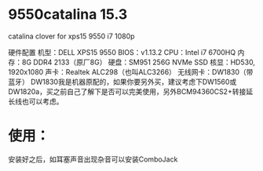 # 9550catalina 15.3
catalina clover for xps15 9550 i7 1080p 

硬件配置
机型：DELL XPS15 9550
BIOS：v1.13.2
CPU：Intel i7 6700HQ
内存：8G DDR4 2133（原厂8G）
硬盘：SM951 256G NVMe SSD
核显：HD530, 1920x1080
声卡：Realtek ALC298（也叫ALC3266）
无线网卡：DW1830（带蓝牙）
DW1830我是机器原配的，如果你要另外买，建议考虑下DW1560或DW1820a，买之前自己了解下是否可以完美使用，另外BCM94360CS2+转接延长线也可以考虑。

# 使用：  
安装好之后，如耳塞声音出现杂音可以安装ComboJack


